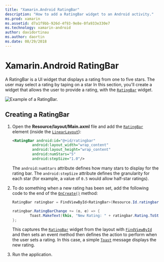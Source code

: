 ```yaml
---
title: "Xamarin.Android RatingBar"
description: "How to add a RatingBar widget to an Android activity."
ms.prod: xamarin
ms.assetid: d7a1f9bb-926d-4f93-9e8e-0fa933e330e7
ms.technology: xamarin-android
author: davidortinau
ms.author: daortin
ms.date: 08/29/2018
---
```


# Xamarin.Android RatingBar

A RatingBar is a UI widget that displays a rating from one to five stars. The user may select a rating by taping on a star
In this section, you'll create a widget that allows the user to provide a
rating, with the [`RatingBar`](xref:Android.Widget.RatingBar) widget.

![Example of a RatingBar.](ratingbar-images/01-ratingbar.png)

## Creating a RatingBar

1. Open the **Resource/layout/Main.axml** file and add the
   [`RatingBar`](xref:Android.Widget.RatingBar)
   element (inside the [`LinearLayout`](xref:Android.Widget.LinearLayout)):

   ```xml
   <RatingBar android:id="@+id/ratingbar"
            android:layout_width="wrap_content"
            android:layout_height="wrap_content"
            android:numStars="5"
            android:stepSize="1.0"/>
   ```

   The `android:numStars` attribute defines how many stars to display
   for the rating bar. The `android:stepSize` attribute defines the
   granularity for each star (for example, a value of `0.5` would allow
   half-star ratings).

2. To do something when a new rating has been set, add the following
   code to the end of the
   [`OnCreate()`](xref:Android.App.Activity.OnCreate*)
   method:

    ```csharp
    RatingBar ratingbar = FindViewById<RatingBar>(Resource.Id.ratingbar);

    ratingbar.RatingBarChange += (o, e) => {
            Toast.MakeText(this, "New Rating: " + ratingbar.Rating.ToString (), ToastLength.Short).Show ();
    };
    ```

    This captures the [`RatingBar`](xref:Android.Widget.RatingBar) widget from
    the layout with [`FindViewById`](xref:Android.App.Activity.FindViewById*)
    and then sets an event method then defines the action to perform when the user
    sets a rating. In this case, a simple [`Toast`](xref:Android.Widget.Toast)
    message displays the new rating.

3. Run the application.
